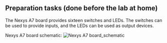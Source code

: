 ## Preparation tasks (done before the lab at home)

The Nexys A7 board provides sixteen switches and LEDs. The switches can be used to provide inputs, and the LEDs can be used as output devices.

Nexys A7 board schematic:
![Nexys A7 board_schematic](https://user-images.githubusercontent.com/99497162/156175569-78577f22-3082-410c-909a-23279cfd31c7.png)


